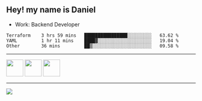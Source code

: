 ## Hey! my name is Daniel

- Work: Backend Developer

<!--START_SECTION:waka-->

```text
Terraform    3 hrs 59 mins   ████████████████░░░░░░░░░   63.62 %
YAML         1 hr 11 mins    ████▓░░░░░░░░░░░░░░░░░░░░   19.04 %
Other        36 mins         ██▒░░░░░░░░░░░░░░░░░░░░░░   09.58 %
```

<!--END_SECTION:waka-->
    

<hr>
<div>
    <img height="45" src="https://img.icons8.com/color/48/000000/nodejs.png"/>
    <img height="45" src="https://www.vectorlogo.zone/logos/golang/golang-ar21.svg">
    <img height="45" src="https://www.vectorlogo.zone/logos/nestjs/nestjs-icon.svg">
</div>
<hr>
<div>
    <a href="https://www.linkedin.com/in/daniel-lucas-bb7b82193/" target="_blank">
        <img src="https://img.shields.io/badge/LinkedIn-0077B5?style=for-the-badge&logo=linkedin&logoColor=white">
    </a>
</div>

